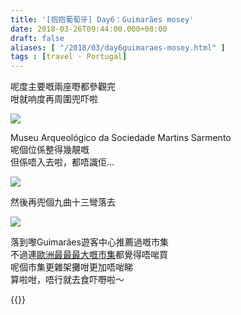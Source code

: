 ```yaml
---
title: '[抱抱葡萄牙] Day6：Guimarães mosey'
date: 2018-03-26T09:44:00.000+08:00
draft: false
aliases: [ "/2018/03/day6guimaraes-mosey.html" ]
tags : [travel - Portugal]
---
```


呢度主要嘅兩座嘢都參觀完  
咁就响度再周圍兜吓啦  

![](/images/portugal6f.jpg)

Museu Arqueológico da Sociedade Martins Sarmento  
呢個位係整得幾靚嘅  
但係唔入去啦，都唔識佢...  

![](/images/portugal6f1.jpg)

然後再兜個九曲十三彎落去  

![](/images/portugal6f2.jpg)

落到嚟Guimarães遊客中心推薦過嘅市集  
不過連[歐洲最最最大嘅市集](https://hidie.net/portugal5b/)都覺得唔啱買  
呢個市集更雜架攤咁更加唔啱睇  
算啦咁，唔行就去食吓嘢啦～  
  

{{<portugal>}}  
